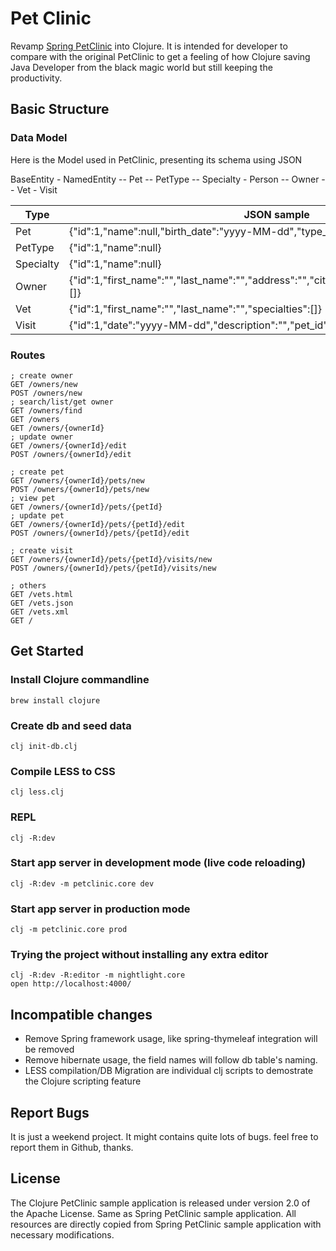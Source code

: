 # Pet Clinic

Revamp [Spring PetClinic](https://github.com/spring-projects/spring-petclinic) into Clojure. 
It is intended for developer to compare with the original PetClinic to get a feeling of how
Clojure saving Java Developer from the black magic world but still keeping the productivity.

## Basic Structure

### Data Model

Here is the Model used in PetClinic, presenting its schema using JSON

BaseEntity
\- NamedEntity
\-- Pet
\-- PetType
\-- Specialty
\- Person
\-- Owner
\-- Vet
\- Visit


|  Type    |   JSON sample |
|----------|---------------|
| Pet      |{"id":1,"name":null,"birth_date":"yyyy-MM-dd","type_id":1,"owner_id":1,"visits":[]} |
| PetType  |{"id":1,"name":null}|
| Specialty|{"id":1,"name":null}|
| Owner    |{"id":1,"first_name":"","last_name":"","address":"","city":"","telephone":"\d{10}","pets":[]} |
| Vet      | {"id":1,"first_name":"","last_name":"","specialties":[]} |
| Visit    | {"id":1,"date":"yyyy-MM-dd","description":"","pet_id":1} |


### Routes

    ; create owner
    GET /owners/new
    POST /owners/new
    ; search/list/get owner
    GET /owners/find
    GET /owners
    GET /owners/{ownerId}
    ; update owner
    GET /owners/{ownerId}/edit
    POST /owners/{ownerId}/edit

    ; create pet
    GET /owners/{ownerId}/pets/new
    POST /owners/{ownerId}/pets/new
    ; view pet
    GET /owners/{ownerId}/pets/{petId}
    ; update pet
    GET /owners/{ownerId}/pets/{petId}/edit
    POST /owners/{ownerId}/pets/{petId}/edit

    ; create visit
    GET /owners/{ownerId}/pets/{petId}/visits/new
    POST /owners/{ownerId}/pets/{petId}/visits/new

    ; others
    GET /vets.html
    GET /vets.json
    GET /vets.xml
    GET /

## Get Started

### Install Clojure commandline

    brew install clojure

### Create db and seed data

    clj init-db.clj

### Compile LESS to CSS

    clj less.clj

### REPL

    clj -R:dev 

### Start app server in development mode (live code reloading)

    clj -R:dev -m petclinic.core dev

### Start app server in production mode

    clj -m petclinic.core prod

### Trying the project without installing any extra editor

    clj -R:dev -R:editor -m nightlight.core
    open http://localhost:4000/


## Incompatible changes

* Remove Spring framework usage, like spring-thymeleaf integration will be removed 
* Remove hibernate usage, the field names will follow db table's naming.
* LESS compilation/DB Migration are individual clj scripts to demostrate the Clojure scripting feature

## Report Bugs

It is just a weekend project. It might contains quite lots of bugs. feel free to report them in Github, thanks.

## License

The Clojure PetClinic sample application is released under version 2.0 of the Apache License. Same as Spring PetClinic sample application. All resources are directly copied from Spring PetClinic sample application with necessary modifications. 
